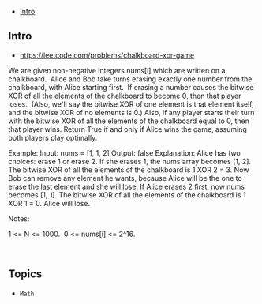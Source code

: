 - [Intro](#intro)

## Intro

- https://leetcode.com/problems/chalkboard-xor-game

We are given non-negative integers nums[i] which are written on a chalkboard.  Alice and Bob take turns erasing exactly one number from the chalkboard, with Alice starting first.  If erasing a number causes the bitwise XOR of all the elements of the chalkboard to become 0, then that player loses.  (Also, we'll say the bitwise XOR of one element is that element itself, and the bitwise XOR of no elements is 0.)
Also, if any player starts their turn with the bitwise XOR of all the elements of the chalkboard equal to 0, then that player wins.
Return True if and only if Alice wins the game, assuming both players play optimally.

Example:
Input: nums = [1, 1, 2]
Output: false
Explanation: 
Alice has two choices: erase 1 or erase 2. 
If she erases 1, the nums array becomes [1, 2]. The bitwise XOR of all the elements of the chalkboard is 1 XOR 2 = 3. Now Bob can remove any element he wants, because Alice will be the one to erase the last element and she will lose. 
If Alice erases 2 first, now nums becomes [1, 1]. The bitwise XOR of all the elements of the chalkboard is 1 XOR 1 = 0. Alice will lose.


Notes: 

1 <= N <= 1000. 
0 <= nums[i] <= 2^16.

 


## Topics

- `Math`



